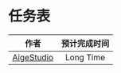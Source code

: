# 任务表
| 作者           |      预计完成时间    |
| ------------- |:-------------:| 
|  [AigeStudio](https://github.com/AigeStudio) |   Long Time |    









